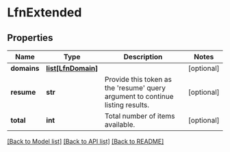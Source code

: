 # LfnExtended

## Properties
Name | Type | Description | Notes
------------ | ------------- | ------------- | -------------
**domains** | [**list[LfnDomain]**](LfnDomain.md) |  | [optional] 
**resume** | **str** | Provide this token as the &#39;resume&#39; query argument to continue listing results. | [optional] 
**total** | **int** | Total number of items available. | [optional] 

[[Back to Model list]](../README.md#documentation-for-models) [[Back to API list]](../README.md#documentation-for-api-endpoints) [[Back to README]](../README.md)


